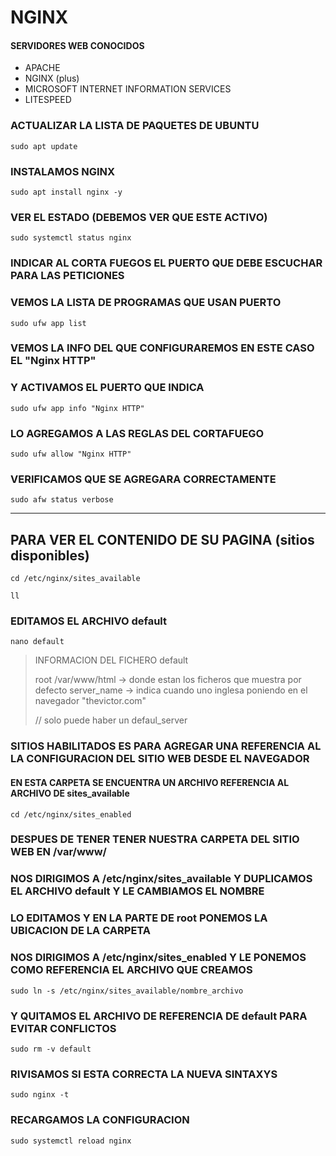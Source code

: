 # NGINX

#### SERVIDORES WEB CONOCIDOS
* APACHE
* NGINX (plus)
* MICROSOFT INTERNET INFORMATION SERVICES
* LITESPEED


### ACTUALIZAR LA LISTA DE PAQUETES DE UBUNTU
```
sudo apt update
```
### INSTALAMOS NGINX
```
sudo apt install nginx -y
```

### VER EL ESTADO (DEBEMOS VER QUE ESTE ACTIVO)
```
sudo systemctl status nginx
```
### INDICAR AL CORTA FUEGOS EL PUERTO QUE DEBE ESCUCHAR PARA LAS PETICIONES
### VEMOS LA LISTA DE PROGRAMAS QUE USAN PUERTO
```
sudo ufw app list
```

### VEMOS LA INFO DEL QUE CONFIGURAREMOS EN ESTE CASO EL "Nginx HTTP"
### Y ACTIVAMOS EL PUERTO QUE INDICA
```
sudo ufw app info "Nginx HTTP"
```
### LO AGREGAMOS A LAS REGLAS DEL CORTAFUEGO
```
sudo ufw allow "Nginx HTTP"
```
### VERIFICAMOS QUE SE AGREGARA CORRECTAMENTE
```
sudo afw status verbose
```
---

## PARA VER EL CONTENIDO DE SU PAGINA (sitios disponibles)
```
cd /etc/nginx/sites_available
```
```
ll
```

### EDITAMOS EL ARCHIVO default
```
nano default
```
>
>INFORMACION DEL FICHERO default
>
>root /var/www/html -> donde estan los ficheros que muestra por defecto
>server_name -> indica cuando uno inglesa poniendo en el navegador "thevictor.com"
>
>// solo puede haber un defaul_server

### SITIOS HABILITADOS ES PARA AGREGAR UNA REFERENCIA AL LA CONFIGURACION DEL SITIO WEB DESDE EL NAVEGADOR
#### EN ESTA CARPETA SE ENCUENTRA UN ARCHIVO REFERENCIA AL ARCHIVO DE sites_available
```
cd /etc/nginx/sites_enabled
```



### DESPUES DE TENER TENER NUESTRA CARPETA DEL SITIO WEB EN /var/www/
### NOS DIRIGIMOS A **/etc/nginx/sites_available** Y DUPLICAMOS EL ARCHIVO default Y LE CAMBIAMOS EL NOMBRE
### LO EDITAMOS Y EN LA PARTE DE root PONEMOS LA UBICACION DE LA CARPETA
### NOS DIRIGIMOS A **/etc/nginx/sites_enabled** Y LE PONEMOS COMO REFERENCIA EL ARCHIVO QUE CREAMOS
```
sudo ln -s /etc/nginx/sites_available/nombre_archivo
```
### Y QUITAMOS EL ARCHIVO DE REFERENCIA DE default PARA EVITAR CONFLICTOS
```
sudo rm -v default
```
### RIVISAMOS SI ESTA CORRECTA LA NUEVA SINTAXYS
```
sudo nginx -t
```
### RECARGAMOS LA CONFIGURACION
```
sudo systemctl reload nginx
```